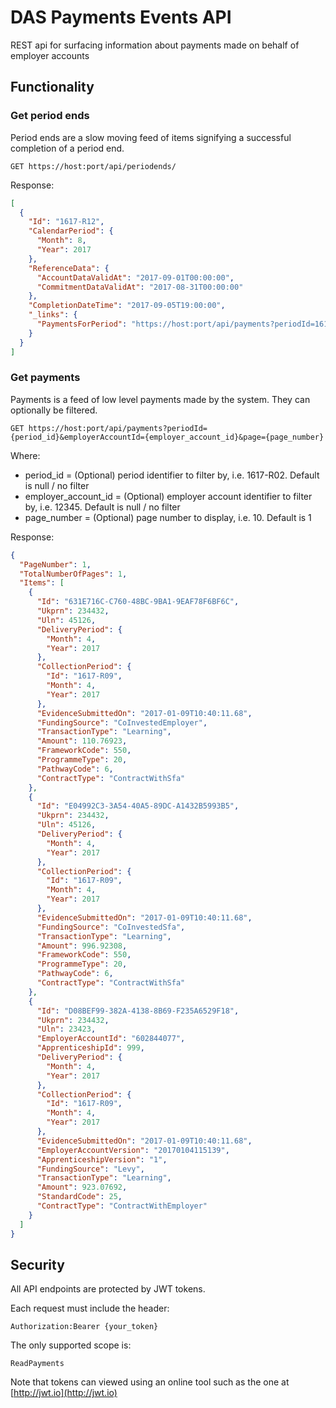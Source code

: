# DAS Payments Events API

REST api for surfacing information about payments made on behalf of employer accounts

## Functionality

### Get period ends

Period ends are a slow moving feed of items signifying a successful completion of a period end.

    GET https://host:port/api/periodends/

Response:
```json
[
  {
    "Id": "1617-R12",
    "CalendarPeriod": {
      "Month": 8,
      "Year": 2017
    },
    "ReferenceData": {
      "AccountDataValidAt": "2017-09-01T00:00:00",
      "CommitmentDataValidAt": "2017-08-31T00:00:00"
    },
    "CompletionDateTime": "2017-09-05T19:00:00",
    "_links": {
      "PaymentsForPeriod": "https://host:port/api/payments?periodId=1617-R12"
    }
  }
]
```

### Get payments

Payments is a feed of low level payments made by the system. They can optionally be filtered.

    GET https://host:port/api/payments?periodId={period_id}&employerAccountId={employer_account_id}&page={page_number}

Where:
* period_id = (Optional) period identifier to filter by, i.e. 1617-R02. Default is null / no filter
* employer_account_id = (Optional) employer account identifier to filter by, i.e. 12345. Default is null / no filter
* page_number = (Optional) page number to display, i.e. 10. Default is 1

Response:
```json
{
  "PageNumber": 1,
  "TotalNumberOfPages": 1,
  "Items": [
    {
      "Id": "631E716C-C760-48BC-9BA1-9EAF78F6BF6C",
      "Ukprn": 234432,
      "Uln": 45126,
      "DeliveryPeriod": {
        "Month": 4,
        "Year": 2017
      },
      "CollectionPeriod": {
        "Id": "1617-R09",
        "Month": 4,
        "Year": 2017
      },
      "EvidenceSubmittedOn": "2017-01-09T10:40:11.68",
      "FundingSource": "CoInvestedEmployer",
      "TransactionType": "Learning",
      "Amount": 110.76923,
      "FrameworkCode": 550,
      "ProgrammeType": 20,
      "PathwayCode": 6,
      "ContractType": "ContractWithSfa"
    },
    {
      "Id": "E04992C3-3A54-40A5-89DC-A1432B5993B5",
      "Ukprn": 234432,
      "Uln": 45126,
      "DeliveryPeriod": {
        "Month": 4,
        "Year": 2017
      },
      "CollectionPeriod": {
        "Id": "1617-R09",
        "Month": 4,
        "Year": 2017
      },
      "EvidenceSubmittedOn": "2017-01-09T10:40:11.68",
      "FundingSource": "CoInvestedSfa",
      "TransactionType": "Learning",
      "Amount": 996.92308,
      "FrameworkCode": 550,
      "ProgrammeType": 20,
      "PathwayCode": 6,
      "ContractType": "ContractWithSfa"
    },
    {
      "Id": "D08BEF99-382A-4138-8B69-F235A6529F18",
      "Ukprn": 234432,
      "Uln": 23423,
      "EmployerAccountId": "602844077",
      "ApprenticeshipId": 999,
      "DeliveryPeriod": {
        "Month": 4,
        "Year": 2017
      },
      "CollectionPeriod": {
        "Id": "1617-R09",
        "Month": 4,
        "Year": 2017
      },
      "EvidenceSubmittedOn": "2017-01-09T10:40:11.68",
      "EmployerAccountVersion": "20170104115139",
      "ApprenticeshipVersion": "1",
      "FundingSource": "Levy",
      "TransactionType": "Learning",
      "Amount": 923.07692,
      "StandardCode": 25,
      "ContractType": "ContractWithEmployer"
    }
  ]
}
```

## Security
All API endpoints are protected by JWT tokens.

Each request must include the header:
```
Authorization:Bearer {your_token}
```

The only supported scope is:

    ReadPayments

Note that tokens can viewed using an online tool such as the one at [http://jwt.io](http://jwt.io)
